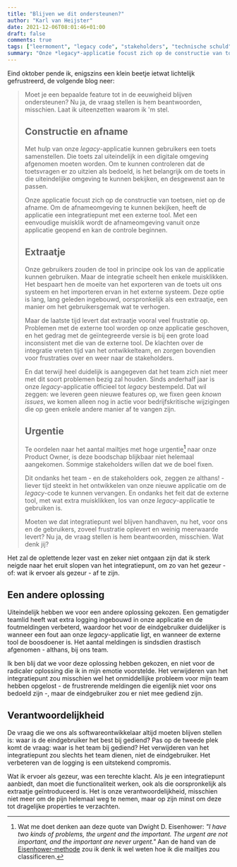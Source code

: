 ```yaml
---
title: "Blijven we dit ondersteunen?"
author: "Karl van Heijster"
date: 2021-12-06T08:01:46+01:00
draft: false
comments: true
tags: ["leermoment", "legacy code", "stakeholders", "technische schuld", "verantwoordelijkheid", "waarde"]
summary: "Onze *legacy*-applicatie focust zich op de constructie van toetsen, niet op de afname. Om de afnameomgeving te kunnen bekijken, heeft de applicatie een integratiepunt met een externe tool. Maar de laatste tijd levert die functionaliteit vooral veel frustratie op. Problemen met de externe tool worden op onze applicatie geschoven, en het gedrag met de geïntegreerde versie is bij een grote load inconsistent met die van de externe tool. De klachten over de integratie vreten tijd van het ontwikkelteam, en zorgen bovendien voor frustraties over en weer naar de stakeholders."
---
```


Eind oktober pende ik, enigszins een klein beetje ietwat lichtelijk gefrustreerd, de volgende blog neer:


> Moet je een bepaalde feature tot in de eeuwigheid blijven ondersteunen? Nu ja, de vraag stellen is hem beantwoorden, misschien. Laat ik uiteenzetten waarom ik 'm stel.
>
>
> ## Constructie en afname
>
>
> Met hulp van onze *legacy*-applicatie kunnen gebruikers een toets samenstellen. Die toets zal uiteindelijk in een digitale omgeving afgenomen moeten worden. Om te kunnen controleren dat de toetsvragen er zo uitzien als bedoeld, is het belangrijk om de toets in die uiteindelijke omgeving te kunnen bekijken, en desgewenst aan te passen.
>
>
> Onze applicatie focust zich op de constructie van toetsen, niet op de afname. Om de afnameomgeving te kunnen bekijken, heeft de applicatie een integratiepunt met een externe tool. Met een eenvoudige muisklik wordt de afnameomgeving vanuit onze applicatie geopend en kan de controle beginnen.
>
>
> ## Extraatje
>
>
> Onze gebruikers zouden de tool in principe ook los van de applicatie kunnen gebruiken. Maar de integratie scheelt hen enkele muisklikken. Het bespaart hen de moeite van het exporteren van de toets uit ons systeem en het importeren ervan in het externe systeem. Deze optie is lang, lang geleden ingebouwd, oorspronkelijk als een extraatje, een manier om het gebruikersgemak wat te verhogen. 
>
>
> Maar de laatste tijd levert dat extraatje vooral veel frustratie op. Problemen met de externe tool worden op onze applicatie geschoven, en het gedrag met de geïntegreerde versie is bij een grote load inconsistent met die van de externe tool. De klachten over de integratie vreten tijd van het ontwikkelteam, en zorgen bovendien voor frustraties over en weer naar de stakeholders.
>
>
> En dat terwijl heel duidelijk is aangegeven dat het team zich niet meer met dit soort problemen bezig zal houden. Sinds anderhalf jaar is onze *legacy*-applicatie officieel tot *legacy* bestempeld. Dat wil zeggen: we leveren geen nieuwe features op, we fixen geen *known issues*, we komen alleen nog in actie voor bedrijfskritische wijzigingen die op geen enkele andere manier af te vangen zijn.
>
>
> ## Urgentie
>
>
> Te oordelen naar het aantal mailtjes met hoge urgentie[^1] naar onze Product Owner, is deze boodschap blijkbaar niet helemaal aangekomen. Sommige stakeholders willen dat we de boel fixen. 
>
>
> Dit ondanks het team - en de stakeholders ook, zeggen ze althans! - liever tijd steekt in het ontwikkelen van onze nieuwe applicatie om de *legacy*-code te kunnen vervangen. En ondanks het feit dat de externe tool, met wat extra muisklikken, los van onze *legacy*-applicatie te gebruiken is.
>
>
> Moeten we dat integratiepunt wel blijven handhaven, nu het, voor ons en de gebruikers, zoveel frustratie oplevert en weinig meerwaarde levert? Nu ja, de vraag stellen is hem beantwoorden, misschien. Wat denk jij?


Het zal de oplettende lezer vast en zeker niet ontgaan zijn dat ik sterk neigde naar het eruit slopen van het integratiepunt, om zo van het gezeur - of: wat ik ervoer als gezeur - af te zijn. 


## Een andere oplossing


Uiteindelijk hebben we voor een andere oplossing gekozen. Een gematigder teamlid heeft wat extra logging ingebouwd in onze applicatie en de foutmeldingen verbeterd, waardoor het voor de eindgebruiker duidelijker is wanneer een fout aan onze *legacy*-applicatie ligt, en wanneer de externe tool de boosdoener is. Het aantal meldingen is sindsdien drastisch afgenomen - althans, bij ons team.


Ik ben blij dat we voor deze oplossing hebben gekozen, en niet voor de radicaler oplossing die ik in mijn emotie voorstelde. Het verwijderen van het integratiepunt zou misschien wel het onmiddellijke probleem voor mijn team hebben opgelost - de frustrerende meldingen die eigenlijk niet voor ons bedoeld zijn -, maar de eindgebruiker zou er niet mee gediend zijn.


## Verantwoordelijkheid


De vraag die we ons als softwareontwikkelaar altijd moeten blijven stellen is: waar is de eindgebruiker het best bij gediend? Pas op de tweede plek komt de vraag: waar is het team bij gediend? Het verwijderen van het integratiepunt zou slechts het team dienen, niet de eindgebruiker. Het verbeteren van de logging is een uitstekend compromis.


Wat ik ervoer als gezeur, was een terechte klacht. Als je een integratiepunt aanbiedt, dan moet die functionaliteit werken, ook als die oorspronkelijk als extraatje geïntroduceerd is. Het is onze verantwoordelijkheid, misschien niet meer om de pijn helemaal weg te nemen, maar op zijn minst om deze tot dragelijke properties te verzachten.


[^1]: Wat me doet denken aan deze quote van Dwight D. Eisenhower: *"I have two kinds of problems, the urgent and the important. The urgent are not important, and the important are never urgent."* Aan de hand van de [Eisenhower-methode](https://nl.wikipedia.org/wiki/Eisenhower-methode) zou ik denk ik wel weten hoe ik die mailtjes zou classificeren.
